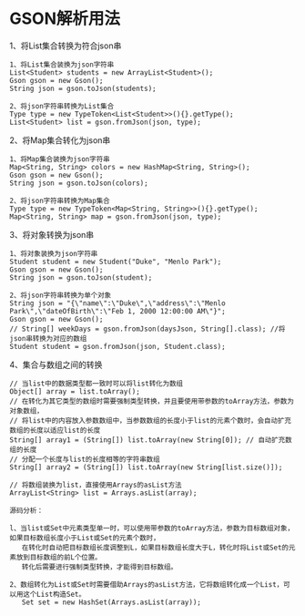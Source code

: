 # GSON解析用法

1、将List集合转换为符合json串

    1、将List集合装换为json字符串
    List<Student> students = new ArrayList<Student>();
    Gson gson = new Gson();
    String json = gson.toJson(students);
   
    2、将json字符串转换为List集合
    Type type = new TypeToken<List<Student>>(){}.getType();
    List<Student> list = gson.fromJson(json, type);

2、将Map集合转化为json串

    1、将Map集合装换为json字符串
    Map<String, String> colors = new HashMap<String, String>();
    Gson gson = new Gson();
    String json = gson.toJson(colors);
   
    2、将json字符串转换为Map集合
    Type type = new TypeToken<Map<String, String>>(){}.getType();
    Map<String, String> map = gson.fromJson(json, type);

3、将对象转换为json串

    1、将对象装换为json字符串
    Student student = new Student("Duke", "Menlo Park");
    Gson gson = new Gson();
    String json = gson.toJson(student);
   
    2、将json字符串转换为单个对象
    String json = "{\"name\":\"Duke\",\"address\":\"Menlo Park\",\"dateOfBirth\":\"Feb 1, 2000 12:00:00 AM\"}";
    Gson gson = new Gson();
    // String[] weekDays = gson.fromJson(daysJson, String[].class); //将json串转换为对应的数组
    Student student = gson.fromJson(json, Student.class);

4、集合与数组之间的转换

    // 当list中的数据类型都一致时可以将list转化为数组
    Object[] array = list.toArray();
    // 在转化为其它类型的数组时需要强制类型转换，并且要使用带参数的toArray方法，参数为对象数组，
    // 将list中的内容放入参数数组中，当参数数组的长度小于list的元素个数时，会自动扩充数组的长度以适应list的长度
    String[] array1 = (String[]) list.toArray(new String[0]); // 自动扩充数组的长度
    // 分配一个长度与list的长度相等的字符串数组
    String[] array2 = (String[]) list.toArray(new String[list.size()]);
   
    // 将数组装换为list，直接使用Arrays的asList方法
    ArrayList<String> list = Arrays.asList(array);

    源码分析：

    l、当list或Set中元素类型单一时，可以使用带参数的toArray方法，参数为目标数组对象，如果目标数组长度小于List或Set的元素个数时，
       在转化时自动把目标数组长度调整到L，如果目标数组长度大于L，转化时将List或Set的元素放到目标数组的前L个位置。
       转化后需要进行强制类型转换，才能得到目标数组。

    2、数组转化为List或Set时需要借助Arrays的asList方法，它将数组转化成一个List，可以用这个List构造Set。
       Set set = new HashSet(Arrays.asList(array));


